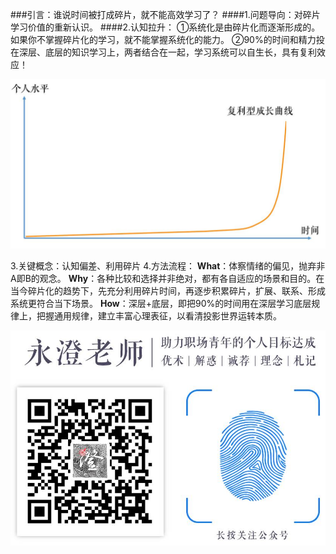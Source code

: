 ###引言：谁说时间被打成碎片，就不能高效学习了？
####1.问题导向：对碎片学习价值的重新认识。
####2.认知拉升：
①系统化是由碎片化而逐渐形成的。如果你不掌握碎片化的学习，就不能掌握系统化的能力。
②90%的时间和精力投在深层、底层的知识学习上，两者结合在一起，学习系统可以自生长，具有复利效应！

![](./_image/复利型成长曲线.jpg)

3.关键概念：认知偏差、利用碎片
4.方法流程： 
**What**：体察情绪的偏见，抛弃非A即B的观念。
**Why**：各种比较和选择并非绝对，都有各自适应的场景和目的。在当今碎片化的趋势下，先充分利用碎片时间，再逐步积累碎片，扩展、联系、形成系统更符合当下场景。
**How**：深层+底层，即把90%的时间用在深层学习底层规律上，把握通用规律，建立丰富心理表征，以看清投影世界运转本质。

![](./_image/公众号二维码.jpg)



